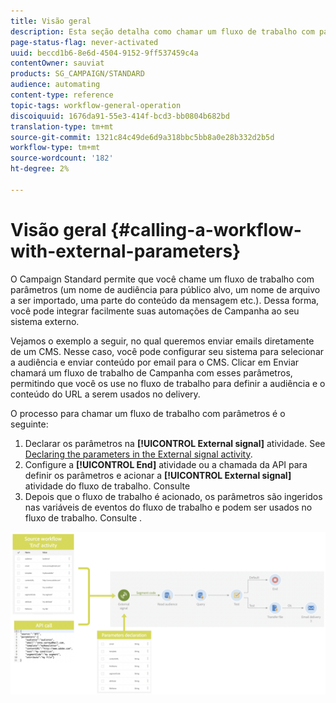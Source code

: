 ```yaml
---
title: Visão geral
description: Esta seção detalha como chamar um fluxo de trabalho com parâmetros externos.
page-status-flag: never-activated
uuid: beccd1b6-8e6d-4504-9152-9ff537459c4a
contentOwner: sauviat
products: SG_CAMPAIGN/STANDARD
audience: automating
content-type: reference
topic-tags: workflow-general-operation
discoiquuid: 1676da91-55e3-414f-bcd3-bb0804b682bd
translation-type: tm+mt
source-git-commit: 1321c84c49de6d9a318bbc5bb8a0e28b332d2b5d
workflow-type: tm+mt
source-wordcount: '182'
ht-degree: 2%

---
```



# Visão geral {#calling-a-workflow-with-external-parameters}

O Campaign Standard permite que você chame um fluxo de trabalho com parâmetros (um nome de audiência para público alvo, um nome de arquivo a ser importado, uma parte do conteúdo da mensagem etc.). Dessa forma, você pode integrar facilmente suas automações de Campanha ao seu sistema externo.

Vejamos o exemplo a seguir, no qual queremos enviar emails diretamente de um CMS. Nesse caso, você pode configurar seu sistema para selecionar a audiência e enviar conteúdo por email para o CMS. Clicar em Enviar chamará um fluxo de trabalho de Campanha com esses parâmetros, permitindo que você os use no fluxo de trabalho para definir a audiência e o conteúdo do URL a serem usados no delivery.

O processo para chamar um fluxo de trabalho com parâmetros é o seguinte:

1. Declarar os parâmetros na **[!UICONTROL External signal]** atividade. See [Declaring the parameters in the External signal activity](../../automating/using/declaring-parameters-external-signal.md).
1. Configure a **[!UICONTROL End]** atividade ou a chamada da API para definir os parâmetros e acionar a **[!UICONTROL External signal]** atividade do fluxo de trabalho. Consulte [](../../automating/using/defining-parameters-calling-workflow.md)
1. Depois que o fluxo de trabalho é acionado, os parâmetros são ingeridos nas variáveis de eventos do fluxo de trabalho e podem ser usados no fluxo de trabalho. Consulte [](../../automating/using/customizing-workflow-external-parameters.md).

![](assets/extsignal_process.png)
